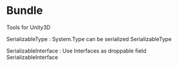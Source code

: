 # Bundle
Tools for Unity3D

SerializableType : System.Type can be serialized
SerializableType<Type>

SerializableInterface : Use Interfaces as droppable field
SerializableInterface<IType>

